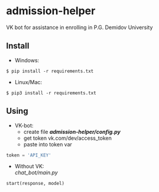 # admission-helper

VK bot for assistance in enrolling in P.G. Demidov University

## Install

- Windows:  
```console
$ pip install -r requirements.txt  
```
- Linux/Mac:  
```console
$ pip3 install -r requirements.txt  
```
## Using

- VK-bot:  
   * create file ___admission-helper/config.py___
   * get token vk.com/dev/access_token
   * paste into token var

```python
token = 'API_KEY'  
```

- Without VK:  
_chat_bot/main.py_

```python
start(response, model)
```